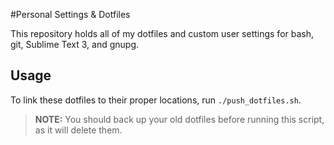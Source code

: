 #Personal Settings & Dotfiles

This repository holds all of my dotfiles and custom user settings for bash, git,
Sublime Text 3, and gnupg.

## Usage
To link these dotfiles to their proper locations, run `./push_dotfiles.sh`.
  
> **NOTE:** You should back up your old dotfiles before running this script, as it
> will delete them.